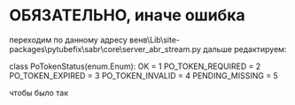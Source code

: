 # ОБЯЗАТЕЛЬНО, иначе ошибка

переходим по данному адресу венв\Lib\site-packages\pytubefix\sabr\core\server_abr_stream.py
дальше редактируем: 

class PoTokenStatus(enum.Enum):
     OK = 1
     PO_TOKEN_REQUIRED = 2
     PO_TOKEN_EXPIRED = 3
     PO_TOKEN_INVALID = 4
     PENDING_MISSING = 5
     
чтобы было так
